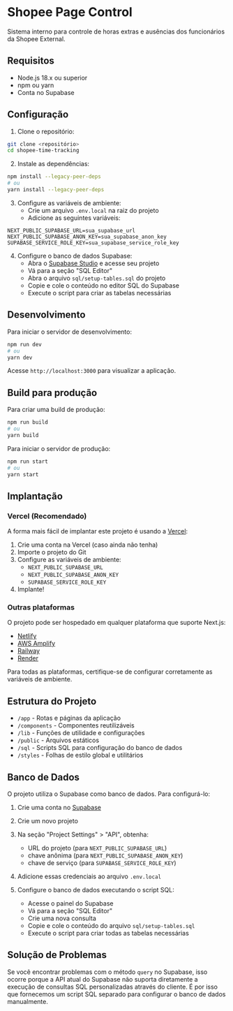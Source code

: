 # Shopee Page Control

Sistema interno para controle de horas extras e ausências dos funcionários da Shopee External.

## Requisitos

- Node.js 18.x ou superior
- npm ou yarn
- Conta no Supabase

## Configuração

1. Clone o repositório:
```bash
git clone <repositório>
cd shopee-time-tracking
```

2. Instale as dependências:
```bash
npm install --legacy-peer-deps
# ou
yarn install --legacy-peer-deps
```

3. Configure as variáveis de ambiente:
   - Crie um arquivo `.env.local` na raiz do projeto
   - Adicione as seguintes variáveis:

```
NEXT_PUBLIC_SUPABASE_URL=sua_supabase_url
NEXT_PUBLIC_SUPABASE_ANON_KEY=sua_supabase_anon_key
SUPABASE_SERVICE_ROLE_KEY=sua_supabase_service_role_key
```

4. Configure o banco de dados Supabase:
   - Abra o [Supabase Studio](https://app.supabase.com) e acesse seu projeto
   - Vá para a seção "SQL Editor"
   - Abra o arquivo `sql/setup-tables.sql` do projeto
   - Copie e cole o conteúdo no editor SQL do Supabase
   - Execute o script para criar as tabelas necessárias

## Desenvolvimento

Para iniciar o servidor de desenvolvimento:

```bash
npm run dev
# ou
yarn dev
```

Acesse `http://localhost:3000` para visualizar a aplicação.

## Build para produção

Para criar uma build de produção:

```bash
npm run build
# ou
yarn build
```

Para iniciar o servidor de produção:

```bash
npm run start
# ou
yarn start
```

## Implantação

### Vercel (Recomendado)

A forma mais fácil de implantar este projeto é usando a [Vercel](https://vercel.com):

1. Crie uma conta na Vercel (caso ainda não tenha)
2. Importe o projeto do Git
3. Configure as variáveis de ambiente:
   - `NEXT_PUBLIC_SUPABASE_URL`
   - `NEXT_PUBLIC_SUPABASE_ANON_KEY`
   - `SUPABASE_SERVICE_ROLE_KEY`
4. Implante!

### Outras plataformas

O projeto pode ser hospedado em qualquer plataforma que suporte Next.js:

- [Netlify](https://netlify.com)
- [AWS Amplify](https://aws.amazon.com/amplify/)
- [Railway](https://railway.app)
- [Render](https://render.com)

Para todas as plataformas, certifique-se de configurar corretamente as variáveis de ambiente.

## Estrutura do Projeto

- `/app` - Rotas e páginas da aplicação
- `/components` - Componentes reutilizáveis
- `/lib` - Funções de utilidade e configurações
- `/public` - Arquivos estáticos
- `/sql` - Scripts SQL para configuração do banco de dados
- `/styles` - Folhas de estilo global e utilitários

## Banco de Dados

O projeto utiliza o Supabase como banco de dados. Para configurá-lo:

1. Crie uma conta no [Supabase](https://supabase.com)
2. Crie um novo projeto
3. Na seção "Project Settings" > "API", obtenha:
   - URL do projeto (para `NEXT_PUBLIC_SUPABASE_URL`)
   - chave anônima (para `NEXT_PUBLIC_SUPABASE_ANON_KEY`)
   - chave de serviço (para `SUPABASE_SERVICE_ROLE_KEY`)
4. Adicione essas credenciais ao arquivo `.env.local`

5. Configure o banco de dados executando o script SQL:
   - Acesse o painel do Supabase
   - Vá para a seção "SQL Editor"
   - Crie uma nova consulta
   - Copie e cole o conteúdo do arquivo `sql/setup-tables.sql`
   - Execute o script para criar todas as tabelas necessárias

## Solução de Problemas

Se você encontrar problemas com o método `query` no Supabase, isso ocorre porque a API atual do Supabase não suporta diretamente a execução de consultas SQL personalizadas através do cliente. É por isso que fornecemos um script SQL separado para configurar o banco de dados manualmente. 